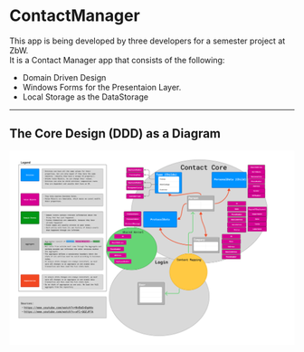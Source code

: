 # ContactManager
This app is being developed by three developers for a semester project at ZbW.</br>
It is a Contact Manager app that consists of the following:
- Domain Driven Design 
- Windows Forms for the Presentaion Layer.
- Local Storage as the DataStorage

---

## The Core Design (DDD) as a Diagram
![Domain Driven Design Diagram](docs/assets/Domain%20Driven%20Design.png)

